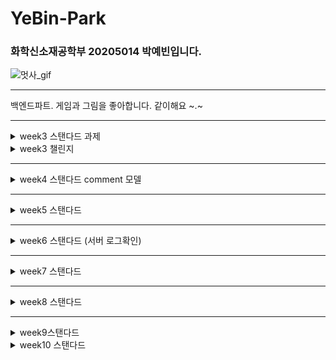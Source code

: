 # YeBin-Park
### 화학신소재공학부 20205014 박예빈입니다.
![멋사_gif](https://github.com/LikeLion-at-CAU-12th/YeBin-Park/assets/114918259/88b6c0fe-1a75-4844-9dfc-4abe03525b26)
***
백엔드파트. 게임과 그림을 좋아합니다. 같이해요 ~.~

***
<details>
<summary>week3 스탠다드 과제</summary>
<div markdown="1">

![image](https://github.com/LikeLion-at-CAU-12th/YeBin-Park/assets/114918259/d7d11413-5b89-415c-b597-f76a4c09584b)
![image](https://github.com/LikeLion-at-CAU-12th/YeBin-Park/assets/114918259/a6280148-5a0d-47ce-8a80-c69fc1badd96)
</div>
</details>

<details>
<summary>week3 챌린지</summary>
<div markdown="2">

![image](https://github.com/LikeLion-at-CAU-12th/YeBin-Park/assets/114918259/1813e965-e12a-4b76-b564-edcc67946acd)

다음과 같이 admin 페이지에서 입력한 오브젝트를 동적으로 받아온다.
![image](https://github.com/LikeLion-at-CAU-12th/YeBin-Park/assets/114918259/0c9b71e1-5ec2-4cf8-a3f6-58503c060d8d)

</div>
</details>

***

<details>
<summary>week4 스탠다드 comment 모델</summary>
<div markdown="3">

![image](https://github.com/LikeLion-at-CAU-12th/YeBin-Park/assets/114918259/6f8b604d-ae1a-452f-b6ea-03cbdfb78bd3)
![image](https://github.com/LikeLion-at-CAU-12th/YeBin-Park/assets/114918259/b981dba9-52a8-4608-9440-6704dd14da4c)
admin 에서 확인할 수 있는 comment

</details>
<div>

*** 
<details>
<summary>week5 스탠다드</summary>
<div markdown="4">

![image](https://github.com/LikeLion-at-CAU-12th/YeBin-Park/assets/114918259/d9bd1464-4986-4cd3-a1e5-964e474e643d)
Postman에서 확인할수 있는 댓글목록. 링크는 postid/comments 로 접속가능하다.

![image](https://github.com/LikeLion-at-CAU-12th/YeBin-Park/assets/114918259/25a8c96e-35d0-4964-a8a8-8af5382012c4)
Postman 에서 확인할 수 있는 날짜 범위 사이 글목록. found로 접속 할 수 있게해놨고 범위는 바꿀 수 있다.
일주일 단위 설정이 가능한 코드도 찾아보았다.
</div>
</details>

***
<details>
<summary> week6 스탠다드 (서버 로그확인)</summary>
<div makedown="5">

![image](https://github.com/LikeLion-at-CAU-12th/YeBin-Park/assets/114918259/95f77093-d1c8-45a0-a3b3-506348e9749b)
putty의 logging 기능을 이용해 배포한 서버가 받은 요청들을 로그로 확인하고, 파일로도 저장할 수 있었다.
</div>
</details>

***
<details>
<summary> week7 스탠다드 </summary>
<div markdown="6">

![image](https://github.com/LikeLion-at-CAU-12th/YeBin-Park/assets/114918259/f087fa21-0556-4f53-bb5c-62e44952a15b)
post로 comment 작성기능을 만들었습니다.

![image](https://github.com/LikeLion-at-CAU-12th/YeBin-Park/assets/114918259/9429d8a4-731b-4bf9-8558-df4921f901f2)
get 으로 해당글에 달린 여러 댓글을 한번에 확인가능합니다.

![image](https://github.com/LikeLion-at-CAU-12th/YeBin-Park/assets/114918259/8315dae0-caea-4d8b-887f-e2c577beac1a)
delete 기능으로 삭제하여 남은 댓글만 확인해봤습니다.
</div>
</details>

***
<details>
<summary> week8 스탠다드 </summary>
<div markdown="7">

![image](https://github.com/LikeLion-at-CAU-12th/YeBin-Park/assets/114918259/cd00eb69-bcf3-47e8-892c-0666c7f36a91)
header 에 지정해준 Key-value 를 올바르게 받았을 경우에 POST 가 가능합니다.

![image](https://github.com/LikeLion-at-CAU-12th/YeBin-Park/assets/114918259/4b3f8c17-ab81-4b17-8d1c-6c941e9dfd36)
올바르게 받지 않았을 경우 메소드 접근이 불가합니다.

![image](https://github.com/LikeLion-at-CAU-12th/YeBin-Park/assets/114918259/7bf345b3-7866-443f-bfed-bdcab410dd6e)
작성자인 경우에 글 삭제및 수정이 가능합니다. (204확인, user.id 및 writer 가 2 인 상태.)

![image](https://github.com/LikeLion-at-CAU-12th/YeBin-Park/assets/114918259/ccb5e6f5-2e8e-48c0-afe2-9f6a27266ca5)
작성자가 아닌경우 작성자만 가능하다고 뜹니다.
Key 를 받지 않았을 경우도 다시 위로 돌아가 메소드 접근이 불가하다고 뜹니다.
![image](https://github.com/LikeLion-at-CAU-12th/YeBin-Park/assets/114918259/fbabe6a7-8352-4570-bf23-b1b3fdeeabf2)

</div>
</details>

***
<details>
<summary>week9스탠다드 </summary>
<div markdown="8">

![image](https://github.com/LikeLion-at-CAU-12th/YeBin-Park/assets/114918259/be29ae8c-0ba9-4611-8060-0f26fe38421e)
allauth 로 Socialaccount의 provider 가 올바른지 확인합니다. (admin에서 naver 로 설정했을경우)

![image](https://github.com/LikeLion-at-CAU-12th/YeBin-Park/assets/114918259/0e77c9b5-1ba5-44d5-b2f3-9b3aee0055c1)
User 가 존재하지 않을때 (except User.DoesNotExist)회원가입 /join으로 연결시킵니다.

![image](https://github.com/LikeLion-at-CAU-12th/YeBin-Park/assets/114918259/af47a8a1-009a-4ccd-b664-543b30e9ed13)
admin에서 확인한 결과 Socialaccount가 생성된것을 볼 수 있습니다.(User 먼저 생성됨. id 가져오고 이름은 이메일의 이름 따오기로 함.)

</div>
</details>

<details>
<summary>week10 스탠다드 </summary>
<div markdown="9">

![image](https://github.com/LikeLion-at-CAU-12th/YeBin-Park/assets/114918259/06def267-74bd-4f73-a610-115a0fb0469a)
png 파일 업로드 시 serializer validate 에서 불가하다고 error 를 반환해줍니다

![image](https://github.com/LikeLion-at-CAU-12th/YeBin-Park/assets/114918259/bfd483ad-fc63-402c-a0a2-d156ec14baae)
View 함수에서 Datagrip 에 url이 저장되도록 바꿔줬습니다. Datagrip 에 이미지 이름 S3 url 로 저장된 모습.

![image](https://github.com/LikeLion-at-CAU-12th/YeBin-Park/assets/114918259/fd9b6b8d-6f3d-4a16-8798-656260b2f1ab)
해당 이미지 링크를 클릭하면 다음과같이 S3 의 이미지 화면으로 이동합니다.

![image](https://github.com/LikeLion-at-CAU-12th/YeBin-Park/assets/114918259/0dfdc757-c2df-4926-97e6-3be61b6f2906)
마지막으로 당연히 S3 버킷에도 이미지파일이 생성된걸 확인할 수 있습니다.


</div>
</details>
